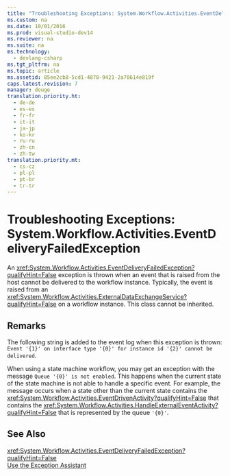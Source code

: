 ```yaml
---
title: "Troubleshooting Exceptions: System.Workflow.Activities.EventDeliveryFailedException"
ms.custom: na
ms.date: 10/01/2016
ms.prod: visual-studio-dev14
ms.reviewer: na
ms.suite: na
ms.technology: 
  - devlang-csharp
ms.tgt_pltfrm: na
ms.topic: article
ms.assetid: 85ee2cb8-5cd1-4878-9421-2a78614e819f
caps.latest.revision: 7
manager: douge
translation.priority.ht: 
  - de-de
  - es-es
  - fr-fr
  - it-it
  - ja-jp
  - ko-kr
  - ru-ru
  - zh-cn
  - zh-tw
translation.priority.mt: 
  - cs-cz
  - pl-pl
  - pt-br
  - tr-tr
---
```

# Troubleshooting Exceptions: System.Workflow.Activities.EventDeliveryFailedException
An <xref:System.Workflow.Activities.EventDeliveryFailedException?qualifyHint=False> exception is thrown when an event that is raised from the host cannot be delivered to the workflow instance. Typically, the event is raised from an <xref:System.Workflow.Activities.ExternalDataExchangeService?qualifyHint=False> on a workflow instance. This class cannot be inherited.  
  
## Remarks  
 The following string is added to the event log when this exception is thrown: `Event '{1}' on interface type '{0}' for instance id '{2}' cannot be delivered`.  
  
 When using a state machine workflow, you may get an exception with the message `Queue '{0}' is not enabled`. This happens when the current state of the state machine is not able to handle a specific event. For example, the message occurs when a state other than the current state contains the <xref:System.Workflow.Activities.EventDrivenActivity?qualifyHint=False> that contains the <xref:System.Workflow.Activities.HandleExternalEventActivity?qualifyHint=False> that is represented by the queue `'{0}'`.  
  
## See Also  
 <xref:System.Workflow.Activities.EventDeliveryFailedException?qualifyHint=False>   
 [Use the Exception Assistant](../Topic/How%20to:%20Use%20the%20Exception%20Assistant.md)